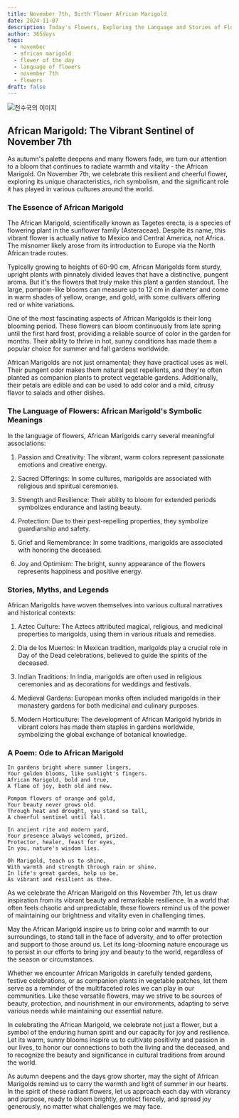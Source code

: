 ```yaml
---
title: November 7th, Birth Flower African Marigold
date: 2024-11-07
description: Today's Flowers, Exploring the Language and Stories of Flowers African Marigold
author: 365days
tags:
  - november
  - african marigold
  - flower of the day
  - language of flowers
  - november 7th
  - flowers
draft: false
---
```



![천수국의 이미지](https://cdn.pixabay.com/photo/2022/07/03/14/40/marigold-7299451_1280.jpg#center)
## African Marigold: The Vibrant Sentinel of November 7th

As autumn's palette deepens and many flowers fade, we turn our attention to a bloom that continues to radiate warmth and vitality - the African Marigold. On November 7th, we celebrate this resilient and cheerful flower, exploring its unique characteristics, rich symbolism, and the significant role it has played in various cultures around the world.

### The Essence of African Marigold

The African Marigold, scientifically known as Tagetes erecta, is a species of flowering plant in the sunflower family (Asteraceae). Despite its name, this vibrant flower is actually native to Mexico and Central America, not Africa. The misnomer likely arose from its introduction to Europe via the North African trade routes.

Typically growing to heights of 60-90 cm, African Marigolds form sturdy, upright plants with pinnately divided leaves that have a distinctive, pungent aroma. But it's the flowers that truly make this plant a garden standout. The large, pompom-like blooms can measure up to 12 cm in diameter and come in warm shades of yellow, orange, and gold, with some cultivars offering red or white variations.

One of the most fascinating aspects of African Marigolds is their long blooming period. These flowers can bloom continuously from late spring until the first hard frost, providing a reliable source of color in the garden for months. Their ability to thrive in hot, sunny conditions has made them a popular choice for summer and fall gardens worldwide.

African Marigolds are not just ornamental; they have practical uses as well. Their pungent odor makes them natural pest repellents, and they're often planted as companion plants to protect vegetable gardens. Additionally, their petals are edible and can be used to add color and a mild, citrusy flavor to salads and other dishes.

### The Language of Flowers: African Marigold's Symbolic Meanings

In the language of flowers, African Marigolds carry several meaningful associations:

1. Passion and Creativity: The vibrant, warm colors represent passionate emotions and creative energy.

2. Sacred Offerings: In some cultures, marigolds are associated with religious and spiritual ceremonies.

3. Strength and Resilience: Their ability to bloom for extended periods symbolizes endurance and lasting beauty.

4. Protection: Due to their pest-repelling properties, they symbolize guardianship and safety.

5. Grief and Remembrance: In some traditions, marigolds are associated with honoring the deceased.

6. Joy and Optimism: The bright, sunny appearance of the flowers represents happiness and positive energy.

### Stories, Myths, and Legends

African Marigolds have woven themselves into various cultural narratives and historical contexts:

1. Aztec Culture: The Aztecs attributed magical, religious, and medicinal properties to marigolds, using them in various rituals and remedies.

2. Dia de los Muertos: In Mexican tradition, marigolds play a crucial role in Day of the Dead celebrations, believed to guide the spirits of the deceased.

3. Indian Traditions: In India, marigolds are often used in religious ceremonies and as decorations for weddings and festivals.

4. Medieval Gardens: European monks often included marigolds in their monastery gardens for both medicinal and culinary purposes.

5. Modern Horticulture: The development of African Marigold hybrids in vibrant colors has made them staples in gardens worldwide, symbolizing the global exchange of botanical knowledge.

### A Poem: Ode to African Marigold

	In gardens bright where summer lingers,
	Your golden blooms, like sunlight's fingers.
	African Marigold, bold and true,
	A flame of joy, both old and new.
	
	Pompom flowers of orange and gold,
	Your beauty never grows old.
	Through heat and drought, you stand so tall,
	A cheerful sentinel until fall.
	
	In ancient rite and modern yard,
	Your presence always welcomed, prized.
	Protector, healer, feast for eyes,
	In you, nature's wisdom lies.
	
	Oh Marigold, teach us to shine,
	With warmth and strength through rain or shine.
	In life's great garden, help us be,
	As vibrant and resilient as thee.

As we celebrate the African Marigold on this November 7th, let us draw inspiration from its vibrant beauty and remarkable resilience. In a world that often feels chaotic and unpredictable, these flowers remind us of the power of maintaining our brightness and vitality even in challenging times.

May the African Marigold inspire us to bring color and warmth to our surroundings, to stand tall in the face of adversity, and to offer protection and support to those around us. Let its long-blooming nature encourage us to persist in our efforts to bring joy and beauty to the world, regardless of the season or circumstances.

Whether we encounter African Marigolds in carefully tended gardens, festive celebrations, or as companion plants in vegetable patches, let them serve as a reminder of the multifaceted roles we can play in our communities. Like these versatile flowers, may we strive to be sources of beauty, protection, and nourishment in our environments, adapting to serve various needs while maintaining our essential nature.

In celebrating the African Marigold, we celebrate not just a flower, but a symbol of the enduring human spirit and our capacity for joy and resilience. Let its warm, sunny blooms inspire us to cultivate positivity and passion in our lives, to honor our connections to both the living and the deceased, and to recognize the beauty and significance in cultural traditions from around the world.

As autumn deepens and the days grow shorter, may the sight of African Marigolds remind us to carry the warmth and light of summer in our hearts. In the spirit of these radiant flowers, let us approach each day with vibrancy and purpose, ready to bloom brightly, protect fiercely, and spread joy generously, no matter what challenges we may face.